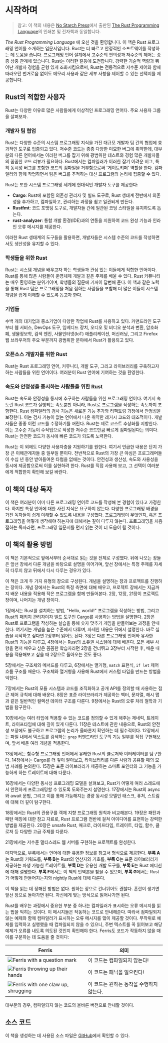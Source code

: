 # 시작하며

> 참고: 이 책의 내용은 [No Starch Press][nsp]에서 출판된 [The Rust Programming
> Language][nsprust]의 인쇄본 및 전자책과 동일합니다.

[nsprust]: https://nostarch.com/rust-programming-language-2nd-edition
[nsp]: https://nostarch.com/

_The Rust Programming Language_ 에 오신 것을 환영합니다. 이 책은 Rust 프로그래밍 언어를 소개하는 입문서입니다. Rust는 더 빠르고 안정적인 소프트웨어를 작성하는 데 도움을 줍니다. 프로그래밍 언어 설계에서 고수준의 편의성과 저수준의 제어는 종종 상충 관계에 있습니다. Rust는 이러한 갈등에 도전합니다. 강력한 기술적 역량과 뛰어난 개발자 경험을 균형 있게 조화시킴으로써, Rust는 전통적으로 저수준 제어와 함께 따라오던 번거로움 없이도 메모리 사용과 같은 세부 사항을 제어할 수 있는 선택지를 제공합니다.


## Rust의 적합한 사용자

Rust는 다양한 이유로 많은 사람들에게 이상적인 프로그래밍 언어다. 주요 사용자 그룹을 살펴보자.


### 개발자 팀 협업

Rust는 다양한 수준의 시스템 프로그래밍 지식을 가진 대규모 개발자 팀 간의 협업에 효과적인 도구로 입증되고 있다. 저수준 코드는 종종 다양한 미묘한 버그에 취약한데, 대부분의 다른 언어에서는 이러한 버그를 잡기 위해 광범위한 테스트와 경험 많은 개발자들의 꼼꼼한 코드 리뷰가 필요하다. Rust에서는 컴파일러가 이러한 잡기 어려운 버그, 특히 동시성 버그를 포함한 코드의 컴파일을 거부함으로써 '게이트키퍼' 역할을 한다. 컴파일러와 함께 작업하면서 팀은 버그를 추적하는 대신 프로그램의 논리에 집중할 수 있다.

Rust는 또한 시스템 프로그래밍 세계에 현대적인 개발자 도구를 제공한다:

- **Cargo**: Rust에 포함된 의존성 관리자 및 빌드 도구로, Rust 생태계 전반에서 의존성을 추가하고, 컴파일하고, 관리하는 과정을 쉽고 일관되게 만든다.
- **Rustfmt**: 코드 포맷팅 도구로, 개발자들 간에 일관된 코딩 스타일을 유지하도록 돕는다.
- **rust-analyzer**: 통합 개발 환경(IDE)과의 연동을 지원하여 코드 완성 기능과 인라인 오류 메시지를 제공한다.

이러한 Rust 생태계의 도구들을 활용하면, 개발자들은 시스템 수준의 코드를 작성하면서도 생산성을 유지할 수 있다.


### 학생들을 위한 Rust

Rust는 시스템 개념을 배우고자 하는 학생들과 관심 있는 이들에게 적합한 언어이다. Rust를 통해 많은 사람들이 운영체제 개발과 같은 주제를 배울 수 있다. Rust 커뮤니티는 매우 환영하는 분위기이며, 학생들의 질문에 기꺼이 답변해 준다. 이 책과 같은 노력을 통해 Rust 팀은 프로그래밍을 처음 접하는 사람들을 포함해 더 많은 이들이 시스템 개념을 쉽게 이해할 수 있도록 돕고자 한다.


### 기업들

수백 개의 대기업과 중소기업이 다양한 작업에 Rust를 사용하고 있다. 커맨드라인 도구부터 웹 서비스, DevOps 도구, 임베디드 장치, 오디오 및 비디오 분석과 변환, 암호화폐, 생물정보학, 검색 엔진, 사물인터넷(IoT) 애플리케이션, 머신러닝, 그리고 Firefox 웹 브라우저의 주요 부분까지 광범위한 분야에서 Rust가 활용되고 있다.


### 오픈소스 개발자를 위한 Rust

Rust는 Rust 프로그래밍 언어, 커뮤니티, 개발 도구, 그리고 라이브러리를 구축하고자 하는 사람들을 위한 언어이다. 여러분이 Rust 언어에 기여하는 것을 환영한다.


### 속도와 안정성을 중시하는 사람들을 위한 Rust

Rust는 속도와 안정성을 동시에 추구하는 사람들을 위한 프로그래밍 언어다. 여기서 속도란 Rust 코드가 실행되는 속도뿐만 아니라, Rust로 프로그램을 작성하는 속도까지 포함한다. Rust 컴파일러의 검사 기능은 새로운 기능 추가와 리팩토링 과정에서 안정성을 보장한다. 이는 검사 기능이 없는 언어에서 나온 취약한 레거시 코드와 대조적이다. 개발자들은 종종 이런 코드를 수정하기를 꺼린다. Rust는 제로 코스트 추상화를 지향한다. 이는 고수준 기능이 수작업으로 작성한 저수준 코드만큼 빠르게 컴파일된다는 의미다. Rust는 안전한 코드가 동시에 빠른 코드가 되도록 노력한다.

Rust는 이 외에도 다양한 사용자층을 지원하기를 원한다. 여기서 언급한 내용은 단지 가장 큰 이해관계자들 중 일부일 뿐이다. 전반적으로 Rust의 가장 큰 야심은 프로그래머들이 수십 년 동안 받아들여온 타협을 없애는 것이다. 안전성과 생산성, 속도와 사용성을 동시에 제공함으로써 이를 실현하려 한다. Rust를 직접 사용해 보고, 그 선택이 여러분에게 적합한지 확인해 보길 바란다.


## 이 책의 대상 독자

이 책은 여러분이 이미 다른 프로그래밍 언어로 코드를 작성해 본 경험이 있다고 가정한다. 하지만 특정 언어에 대한 사전 지식은 요구하지 않는다. 다양한 프로그래밍 배경을 가진 독자들이 쉽게 이해할 수 있도록 내용을 구성했다. 프로그래밍이 무엇인지, 혹은 프로그래밍을 어떻게 생각해야 하는지에 대해서는 깊이 다루지 않는다. 프로그래밍을 처음 접하는 독자라면, 프로그래밍 입문서를 먼저 읽는 것이 더 도움이 될 것이다.


## 이 책의 활용 방법

이 책은 기본적으로 앞에서부터 순서대로 읽는 것을 전제로 구성했다. 뒤에 나오는 장들은 앞선 장에서 다룬 개념을 바탕으로 설명을 이어가며, 앞선 장에서는 특정 주제를 자세히 다루지 않고 뒤에서 다시 다루는 경우가 있다.

이 책은 크게 두 가지 유형의 장으로 구성된다. 개념을 설명하는 장과 프로젝트를 진행하는 장이다. 개념 장에서는 Rust의 특정 측면에 대해 배우고, 프로젝트 장에서는 지금까지 배운 내용을 적용해 작은 프로그램을 함께 만들어본다. 2장, 12장, 21장이 프로젝트 장이며, 나머지는 개념 장이다.

1장에서는 Rust를 설치하는 방법, "Hello, world!" 프로그램을 작성하는 방법, 그리고 Rust의 패키지 관리자이자 빌드 도구인 Cargo를 사용하는 방법을 설명한다. 2장은 Rust로 프로그램을 작성하는 실습을 통해 숫자 맞추기 게임을 만들어보는 과정을 안내한다. 여기서는 개념을 높은 수준에서 다루며, 자세한 내용은 뒤에서 설명한다. 바로 실습을 시작하고 싶다면 2장부터 읽어도 된다. 3장은 다른 프로그래밍 언어와 유사한 Rust의 기능을 다루고, 4장에서는 Rust의 소유권 시스템에 대해 배운다. 모든 세부 사항을 먼저 배우고 싶은 꼼꼼한 학습자라면 2장을 건너뛰고 3장부터 시작한 후, 배운 내용을 적용해보고 싶을 때 2장으로 돌아오는 것도 좋다.

5장에서는 구조체와 메서드를 다루고, 6장에서는 열거형, `match` 표현식, `if let` 제어 흐름 구조를 배운다. 구조체와 열거형을 사용해 Rust에서 커스텀 타입을 만드는 방법을 익힌다.

7장에서는 Rust의 모듈 시스템과 코드를 조직화하고 공개 API를 정의할 때 사용하는 접근 제어 규칙에 대해 배운다. 8장은 표준 라이브러리가 제공하는 벡터, 문자열, 해시 맵과 같은 일반적인 컬렉션 데이터 구조를 다룬다. 9장에서는 Rust의 오류 처리 철학과 기법을 탐구한다.

10장에서는 여러 타입에 적용할 수 있는 코드를 정의할 수 있게 해주는 제네릭, 트레이트, 라이프타임에 대해 깊이 있게 다룬다. 11장은 테스트에 관한 내용으로, Rust의 안전성 보장에도 불구하고 프로그램의 논리가 올바른지 확인하는 데 필수적이다. 12장에서는 파일 내에서 텍스트를 검색하는 `grep` 커맨드라인 도구의 기능 일부를 직접 구현해보며, 앞서 배운 여러 개념을 적용한다.

13장에서는 함수형 프로그래밍 언어에서 유래한 Rust의 클로저와 이터레이터를 탐구한다. 14장에서는 Cargo를 더 깊이 알아보고, 라이브러리를 다른 사람과 공유할 때의 모범 사례를 논의한다. 15장은 표준 라이브러리가 제공하는 스마트 포인터와 그 기능을 가능하게 하는 트레이트에 대해 다룬다.

16장에서는 다양한 동시성 프로그래밍 모델을 살펴보고, Rust가 어떻게 여러 스레드에서 안전하게 프로그래밍할 수 있도록 도와주는지 설명한다. 17장에서는 Rust의 async와 await 문법, 그리고 이를 통해 가능해지는 경량 동시성 모델인 태스크, 퓨처, 스트림에 대해 더 깊이 탐구한다.

18장에서는 Rust의 관용구를 객체 지향 프로그래밍 원칙과 비교해본다. 19장은 패턴과 패턴 매칭에 대한 참고 자료로, Rust 프로그램 전반에 걸쳐 아이디어를 표현하는 강력한 방법을 제공한다. 20장은 unsafe Rust, 매크로, 라이프타임, 트레이트, 타입, 함수, 클로저 등 다양한 고급 주제를 다룬다.

21장에서는 저수준 멀티스레드 웹 서버를 구현하는 프로젝트를 완성한다.

마지막으로, 부록에서는 언어에 대한 유용한 정보를 참고서 형식으로 제공한다. **부록 A**는 Rust의 키워드를, **부록 B**는 Rust의 연산자와 기호를, **부록 C**는 표준 라이브러리가 제공하는 파생 가능한 트레이트를, **부록 D**는 유용한 개발 도구를, **부록 E**는 Rust 에디션에 대해 설명한다. **부록 F**에서는 이 책의 번역본을 찾을 수 있으며, **부록 G**에서는 Rust가 어떻게 만들어지는지와 nightly Rust에 대해 다룬다.

이 책을 읽는 데 정해진 방법은 없다. 원하는 장으로 건너뛰어도 괜찮다. 혼란이 생기면 앞선 장으로 돌아가면 된다. 자신에게 맞는 방식으로 읽어나가면 된다.

<span id="ferris"></span>

Rust를 배우는 과정에서 중요한 부분 중 하나는 컴파일러가 표시하는 오류 메시지를 읽는 법을 익히는 것이다. 이 메시지들은 작동하는 코드로 안내해준다. 따라서 컴파일되지 않는 예제와 함께 컴파일러가 표시하는 오류 메시지를 많이 제공할 것이다. 무작위로 예제를 입력하고 실행했을 때 컴파일되지 않을 수 있으니, 주변 텍스트를 꼭 읽어보고 해당 예제가 오류를 내도록 의도된 것인지 확인해야 한다. Ferris도 코드가 작동하지 않을 때 이를 구분하는 데 도움을 줄 것이다:

| Ferris                                                                                                           | 의미                                          |
| ---------------------------------------------------------------------------------------------------------------- | ------------------------------------------------ |
| <img src="img/ferris/does_not_compile.svg" class="ferris-explain" alt="Ferris with a question mark"/>            | 이 코드는 컴파일되지 않는다!                      |
| <img src="img/ferris/panics.svg" class="ferris-explain" alt="Ferris throwing up their hands"/>                   | 이 코드는 패닉을 일으킨다!                                |
| <img src="img/ferris/not_desired_behavior.svg" class="ferris-explain" alt="Ferris with one claw up, shrugging"/> | 이 코드는 원하는 동작을 수행하지 않는다. |

대부분의 경우, 컴파일되지 않는 코드의 올바른 버전으로 안내할 것이다.


## 소스 코드

이 책을 생성하는 데 사용된 소스 파일은 [GitHub][book]에서 확인할 수 있다.

[book]: https://github.com/rust-lang/book/tree/main/src


